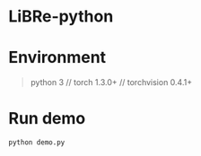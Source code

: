 # LiBRe-python

# Environment
>python 3 //
>torch 1.3.0+ //
>torchvision 0.4.1+

# Run demo
`python demo.py`
